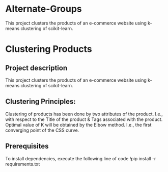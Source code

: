 # Alternate-Groups
This project clusters the products of an e-commerce website using k-means clustering of scikit-learn.

# Clustering Products

## Project description
This project clusters the products of an e-commerce website using k-means clustering of scikit-learn.

## Clustering Principles:
Clustering of products has been done by two attributes of the product. I.e., with respect to the Title of the product & Tags associated with the product.
Optimal value of K will be obtained by the Elbow method. I.e., the first converging point of the CSS curve.

## Prerequisites
To install dependencies, execute the following line of code
!pip install -r requirements.txt
